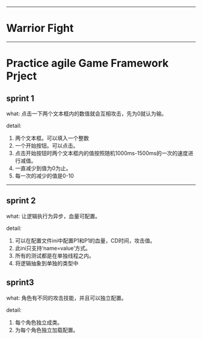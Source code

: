 ----------
# Warrior Fight #
----------

# Practice agile Game Framework Prject #  

## sprint 1 ## 
what: 点击一下两个文本框内的数值就会互相攻击，先为0就认为输。

detail:
1. 两个文本框。可以填入一个整数
2. 一个开始按钮。可以点击。
3. 点击开始按钮时两个文本框内的值按照随机1000ms-1500ms的一次的速度进行减值。
4. 一直减少到值为0为止。
5. 每一次的减少的值是0-10

----------
## sprint 2 ## 
what: 让逻辑执行为异步，血量可配置。

detail:
1. 可以在配置文件ini中配置P1和P1的血量，CD时间，攻击值。
2. 此ini只支持‘name=value’方式。
3. 所有的测试都是在单独线程之内。
4. 将逻辑抽象到单独的类型中

## sprint3 ##
what: 角色有不同的攻击技能，并且可以独立配置。

detail:
1. 每个角色独立成类。
2. 为每个角色独立加载配置。
